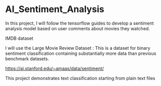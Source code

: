 # AI_Sentiment_Analysis

In this project, I will follow the tensorflow guides to develop a sentiment analysis model based on user comments about movies they watched.

IMDB dataset

I will use the Large Movie Review Dataset : This is a dataset for binary sentiment classification containing substantially more data than previous benchmark datasets.

https://ai.stanford.edu/~amaas/data/sentiment/

This project demonstrates text classification starting from plain text files
